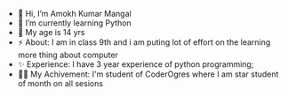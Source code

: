 - 👋 Hi, I’m Amokh Kumar Mangal
- 🌱 I’m currently learning Python
- 💞 My age is 14 yrs
- ⚡ About: I am in class 9th and i am puting lot of effort on the learning more thing about computer
- ✨ Experience: I have 3 year experience of python programming;
- 🐱‍👤 My Achivement: I'm student of CoderOgres where I am star student of month on  all sesions
   
